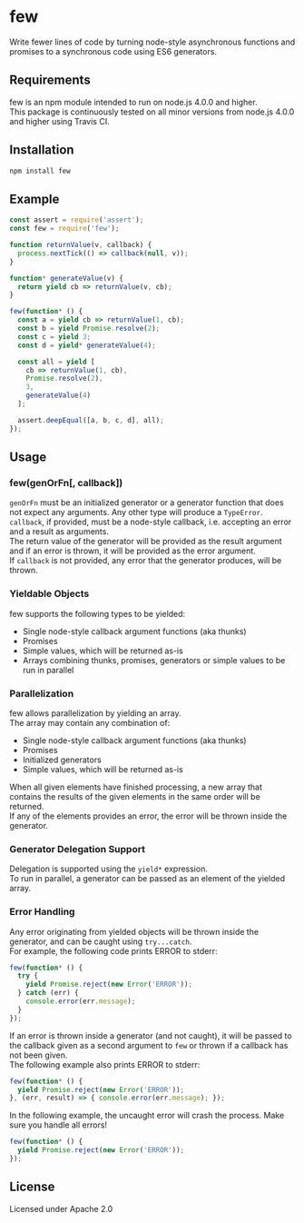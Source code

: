 # few
Write fewer lines of code by turning node-style asynchronous functions and promises to a synchronous code using ES6 generators.
## Requirements
few is an npm module intended to run on node.js 4.0.0 and higher.  
This package is continuously tested on all minor versions from node.js 4.0.0 and higher using Travis CI.
## Installation
```bash
npm install few
```
## Example
```javascript
const assert = require('assert');
const few = require('few');

function returnValue(v, callback) {
  process.nextTick(() => callback(null, v));
}

function* generateValue(v) {
  return yield cb => returnValue(v, cb);
}

few(function* () {
  const a = yield cb => returnValue(1, cb);
  const b = yield Promise.resolve(2);
  const c = yield 3;
  const d = yield* generateValue(4);

  const all = yield [
    cb => returnValue(1, cb),
    Promise.resolve(2),
    3,
    generateValue(4)
  ];

  assert.deepEqual([a, b, c, d], all);
});
```
## Usage
### few(genOrFn[, callback])
`genOrFn` must be an initialized generator or a generator function that does not expect any arguments. Any other type will produce a `TypeError`.  
`callback`, if provided, must be a node-style callback, i.e. accepting an error and a result as arguments.  
The return value of the generator will be provided as the result argument and if an error is thrown, it will be provided as the error argument.  
If `callback` is not provided, any error that the generator produces, will be thrown.

### Yieldable Objects
few supports the following types to be yielded:
- Single node-style callback argument functions (aka thunks)
- Promises
- Simple values, which will be returned as-is
- Arrays combining thunks, promises, generators or simple values to be run in parallel

### Parallelization
few allows parallelization by yielding an array.  
The array may contain any combination of:
- Single node-style callback argument functions (aka thunks)
- Promises
- Initialized generators
- Simple values, which will be returned as-is

When all given elements have finished processing, a new array that contains the results of the given elements in the same order will be returned.  
If any of the elements provides an error, the error will be thrown inside the generator.

### Generator Delegation Support
Delegation is supported using the `yield*` expression.  
To run in parallel, a generator can be passed as an element of the yielded array.

### Error Handling
Any error originating from yielded objects will be thrown inside the generator, and can be caught using `try...catch`.  
For example, the following code prints ERROR to stderr:
```javascript
few(function* () {
  try {
    yield Promise.reject(new Error('ERROR'));
  } catch (err) {
    console.error(err.message);
  }
});
```
If an error is thrown inside a generator (and not caught), it will be passed to the callback given as a second argument to `few` or thrown if a callback has not been given.  
The following example also prints ERROR to stderr:
```javascript
few(function* () {
  yield Promise.reject(new Error('ERROR'));
}, (err, result) => { console.error(err.message); });
```
In the following example, the uncaught error will crash the process. Make sure you handle all errors!
```javascript
few(function* () {
  yield Promise.reject(new Error('ERROR'));
});
```

## License
Licensed under Apache 2.0
